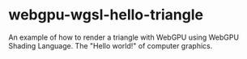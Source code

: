 # webgpu-wgsl-hello-triangle
An example of how to render a triangle with WebGPU using WebGPU Shading Language. The "Hello world!" of computer graphics.

